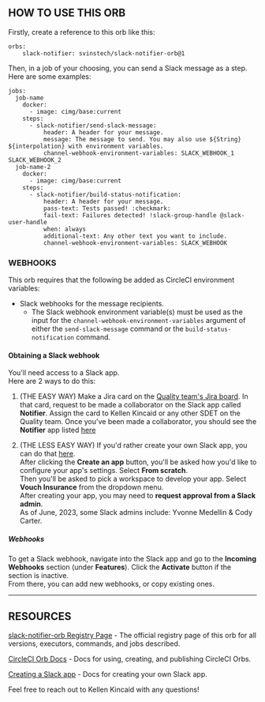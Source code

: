 ## HOW TO USE THIS ORB

Firstly, create a reference to this orb like this:  

    orbs:
        slack-notifier: svinstech/slack-notifier-orb@1

Then, in a job of your choosing, you can send a Slack message as a step.
Here are some examples:  

    jobs:
      job-name
        docker:
          - image: cimg/base:current
        steps: 
          - slack-notifier/send-slack-message:
              header: A header for your message.
              message: The message to send. You may also use ${String} ${interpolation} with environment variables.
              channel-webhook-environment-variables: SLACK_WEBHOOK_1 SLACK_WEBHOOK_2
      job-name-2
        docker:
          - image: cimg/base:current
        steps: 
          - slack-notifier/build-status-notification:
              header: A header for your message.
              pass-text: Tests passed! :checkmark:
              fail-text: Failures detected! !slack-group-handle @slack-user-handle
              when: always
              additional-text: Any other text you want to include.
              channel-webhook-environment-variables: SLACK_WEBHOOK


### WEBHOOKS

This orb requires that the following be added as CircleCI environment variables:
* Slack webhooks for the message recipients.
    - The Slack webhook environment variable(s) must be used as the input for the `channel-webhook-environment-variables` argument of either the `send-slack-message` command or the `build-status-notification` command.

#### Obtaining a Slack webhook
You'll need access to a Slack app.  
Here are 2 ways to do this:  

1. (THE EASY WAY) Make a Jira card on the [Quality team's Jira board](https://vouchinc.atlassian.net/jira/software/c/projects/QA/boards/74/backlog?issueLimit=100). In that card, request to be made a collaborator on the Slack app called **Notifier**. Assign the card to Kellen Kincaid or any other SDET on the Quality team. Once you've been made a collaborator, you should see the **Notifier** app listed [here](https://api.slack.com/apps)  

2. (THE LESS EASY WAY) If you'd rather create your own Slack app, you can do that [here](https://api.slack.com/apps).  
After clicking the **Create an app** button, you'll be asked how you'd like to configure your app's settings. Select **From scratch**.  
Then you'll be asked to pick a workspace to develop your app.  Select **Vouch Insurance** from the dropdown menu.  
After creating your app, you may need to **request approval from a Slack admin**.  
As of June, 2023, some Slack admins include: Yvonne Medellin & Cody Carter.  

##### Webhooks
To get a Slack webhook, navigate into the Slack app and go to the **Incoming Webhooks** section (under **Features**). Click the **Activate** button if the section is inactive.  
From there, you can add new webhooks, or copy existing ones.  

---

## RESOURCES

[slack-notifier-orb Registry Page](https://circleci.com/developer/orbs/orb/svinstech/slack-notifier-orb) - The official registry page of this orb for all versions, executors, commands, and jobs described.

[CircleCI Orb Docs](https://circleci.com/docs/orb-intro/#section=configuration) - Docs for using, creating, and publishing CircleCI Orbs.

[Creating a Slack app](https://api.slack.com/start/quickstart) - Docs for creating your own Slack app.

Feel free to reach out to Kellen Kincaid with any questions!
